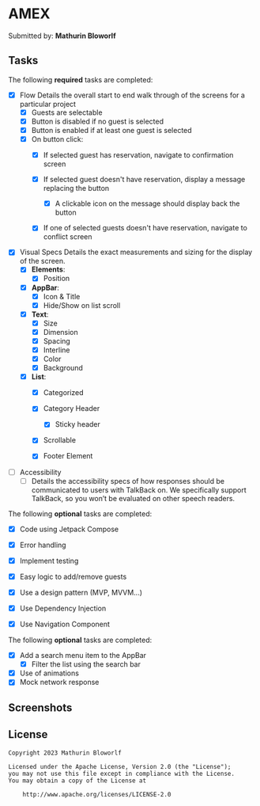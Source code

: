 # AMEX

Submitted by: **Mathurin Bloworlf**

## Tasks

The following **required** tasks are completed:

* [x] Flow
  Details the overall start to end walk through of the screens for a particular project
    * [x] Guests are selectable
    * [x] Button is disabled if no guest is selected
    * [x] Button is enabled if at least one guest is selected
    * [x] On button click:
        * [x] If selected guest has reservation, navigate to confirmation screen
        * [x] If selected guest doesn't have reservation, display a message replacing the button
            * [x] A clickable icon on the message should display back the button
        * [x] If one of selected guests doesn't have reservation, navigate to conflict screen


* [x] Visual Specs
  Details the exact measurements and sizing for the display of the screen.
    * [x] **Elements**:
        * [x] Position
    * [x] **AppBar**:
        * [x] Icon & Title
        * [x] Hide/Show on list scroll
    * [x] **Text**:
        * [x] Size
        * [x] Dimension
        * [x] Spacing
        * [x] Interline
        * [x] Color
        * [x] Background
    * [x] **List**:
        * [x] Categorized
        * [x] Category Header
            * [x] Sticky header
        * [x] Scrollable
        * [x] Footer Element


* [ ] Accessibility
    * [ ] Details the accessibility specs of how responses should be communicated to users with
      TalkBack on. We specifically support TalkBack, so you won’t be evaluated on other speech
      readers.

The following **optional** tasks are completed:

* [x] Code using Jetpack Compose
* [x] Error handling
* [x] Implement testing
* [x] Easy logic to add/remove guests
* [x] Use a design pattern (MVP, MVVM...)
* [x] Use Dependency Injection
* [x] Use Navigation Component


The following **optional** tasks are completed:
* [x] Add a search menu item to the AppBar
  * [x] Filter the list using the search bar
* [x] Use of animations
* [x] Mock network response

## Screenshots

## License

    Copyright 2023 Mathurin Bloworlf

    Licensed under the Apache License, Version 2.0 (the "License");
    you may not use this file except in compliance with the License.
    You may obtain a copy of the License at

        http://www.apache.org/licenses/LICENSE-2.0
